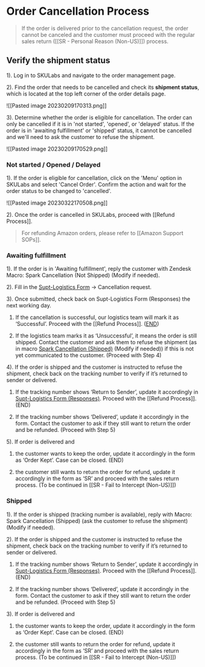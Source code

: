 # Order Cancellation Process
> If the order is delivered prior to the cancellation request, the order cannot be canceled and the customer must proceed with the regular sales return ([[SR - Personal Reason (Non-US)]]) process.

## Verify the shipment status

1). Log in to SKULabs and navigate to the order management page.

2). Find the order that needs to be cancelled and check its **shipment status**, which is located at the top left corner of the order details page.
   
   ![[Pasted image 20230209170313.png]]
   
3). Determine whether the order is eligible for cancellation. The order can only be cancelled if it is in 'not started', 'opened', or 'delayed' status. If the order is in 'awaiting fulfillment' or 'shipped' status, it cannot be cancelled and we'll need to ask the customer to refuse the shipment. 
   
   ![[Pasted image 20230209170529.png]]

### Not started / Opened / Delayed 

1). If the order is eligible for cancellation, click on the 'Menu' option in SKULabs and select 'Cancel Order'. Confirm the action and wait for the order status to be changed to 'cancelled'.
   
   ![[Pasted image 20230322170508.png]]
   
2). Once the order is cancelled in SKULabs, proceed with [[Refund Process]]. 

> For refunding Amazon orders, please refer to [[Amazon Support SOPs]].

### Awaiting fulfillment

1). If the order is in 'Awaiting fulfillment', reply the customer with Zendesk Macro: Spark Cancellation (Not Shipped) (Modify if needed).

2). Fill in the [Supt-Logistics Form](https://docs.google.com/forms/d/e/1FAIpQLSdd0Hei0HZSqwf_bzUTIdutMvE_a_N2VGuOc5fta-jwun69PA/viewform) -> Cancellation request.

3). Once submitted, check back on Supt-Logistics Form (Responses) the next working day. 

1. If the cancellation is successful, our logistics team will mark it as ‘Successful’. Proceed with the [[Refund Process]]. (<u>END</u>)

2. If the logistics team marks it as ‘Unsuccessful’, it means the order is still shipped. Contact the customer and ask them to refuse the shipment (as in macro <u>Spark Cancellation (Shipped)</u> (Modify if needed)) if this is not yet communicated to the customer. (Proceed with Step 4)

4). If the order is shipped and the customer is instructed to refuse the shipment, check back on the tracking number to verify if it’s returned to sender or delivered.

1. If the tracking number shows ‘Return to Sender’, update it accordingly in [Supt-Logistics Form (Responses)](https://docs.google.com/spreadsheets/d/1Fy29NhrA1tZJXq3LkVxNPUamxsd1ddPnmv3llIYY2E4/edit?usp=sharing). Proceed with the [[Refund Process]]. (END)

2. If the tracking number shows ‘Delivered’, update it accordingly in the form. Contact the customer to ask if they still want to return the order and be refunded. (Proceed with Step 5)
   
5). If order is delivered and

1. the customer wants to keep the order, update it accordingly in the form as ‘Order Kept’. Case can be closed. (END)

2. the customer still wants to return the order for refund, update it accordingly in the form as ‘SR’ and proceed with the sales return process. (To be continued in [[SR - Fail to Intercept (Non-US)]])


### Shipped

1). If the order is shipped (tracking number is available), reply with Macro: Spark Cancellation (Shipped) (ask the customer to refuse the shipment) (Modify if needed).

2). If the order is shipped and the customer is instructed to refuse the shipment, check back on the tracking number to verify if it’s returned to sender or delivered.

1. If the tracking number shows ‘Return to Sender’, update it accordingly in [Supt-Logistics Form (Responses)](https://docs.google.com/spreadsheets/d/1Fy29NhrA1tZJXq3LkVxNPUamxsd1ddPnmv3llIYY2E4/edit?usp=sharing). Proceed with the [[Refund Process]]. (END)

2. If the tracking number shows ‘Delivered’, update it accordingly in the form. Contact the customer to ask if they still want to return the order and be refunded. (Proceed with Step 5)
   
3). If order is delivered and

1. the customer wants to keep the order, update it accordingly in the form as ‘Order Kept’. Case can be closed. (END)

2. the customer still wants to return the order for refund, update it accordingly in the form as ‘SR’ and proceed with the sales return process. (To be continued in [[SR - Fail to Intercept (Non-US)]])

